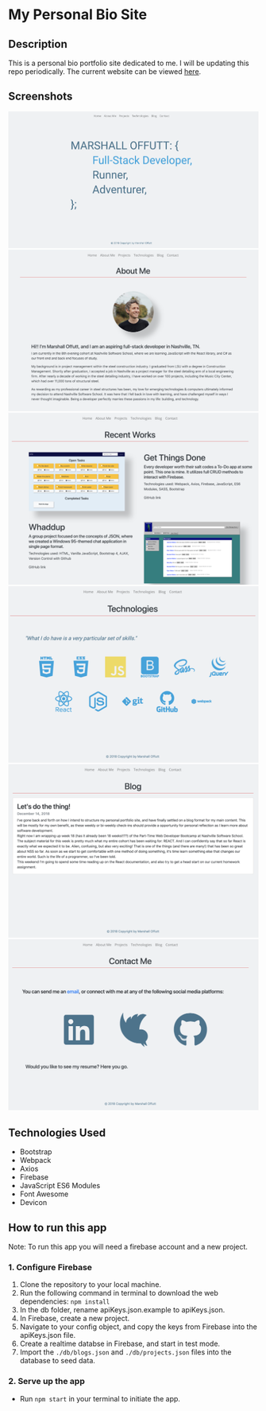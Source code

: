# My Personal Bio Site

## Description
This is a personal bio portfolio site dedicated to me. I will be updating this repo periodically.
The current website can be viewed [here](https://personal-bio-site-1517a.firebaseapp.com/).

## Screenshots
![homeview](./src/images/screenshot1.png)
![about](./src/images/screenshot2.png)
![projects](./src/images/screenshot3.png)
![tech](./src/images/screenshot4.png)
![blog](./src/images/screenshot5.png)
![contact](./src/images/screenshot6.png)

## Technologies Used
* Bootstrap
* Webpack
* Axios
* Firebase
* JavaScript ES6 Modules
* Font Awesome
* Devicon

## How to run this app
Note: To run this app you will need a firebase account and a new project.

### 1. Configure Firebase
1. Clone the repository to your local machine.
2. Run the following command in terminal to download the web dependencies: `npm install`
3. In the db folder, rename apiKeys.json.example to apiKeys.json.
4. In Firebase, create a new project.
5. Navigate to your config object, and copy the keys from Firebase into the apiKeys.json file.
6. Create a realtime databse in Firebase, and start in test mode.
7. Import the `./db/blogs.json` and `./db/projects.json` files into the database to seed data.

### 2. Serve up the app
* Run `npm start` in your terminal to initiate the app.
